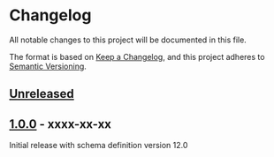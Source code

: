 # Changelog
All notable changes to this project will be documented in this file.

The format is based on [Keep a Changelog](https://keepachangelog.com/en/1.0.0/),
and this project adheres to [Semantic Versioning](https://semver.org/spec/v2.0.0.html).

## [Unreleased]

## [1.0.0] - xxxx-xx-xx

Initial release with schema definition version 12.0


[Unreleased]: https://github.com/brotkrueml/schema-bib/compare/v1.0.0...HEAD
[1.0.0]: https://github.com/brotkrueml/schema-bib/releases/tag/v1.0.0
